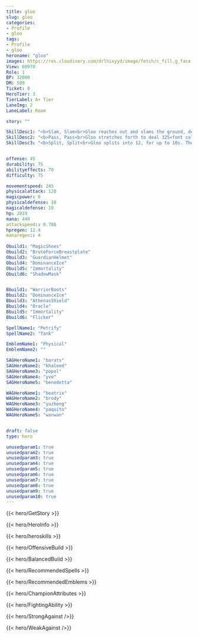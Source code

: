 ```yaml
---
title: gloo
slug: gloo
categories: 
- Profile 
- gloo
tags: 
- Profile
- gloo
heroname: "gloo"
images: https://res.cloudinary.com/drlhixyyd/image/fetch/c_fill,g_face,f_auto/https://cdn2-build.mobagenie.my.id/p/images/banner/full/gloo.jpg
View: 60970 
Role: 1 
BP: 32000
DM: 599 
Ticket: 0 
HeroTier: 3 
TierLabel: A+ Tier 
LaneImg: 2
LaneLabel: Roam 

story: ""

SkillDesc1: "<b>Slam, Slam<br>Gloo reaches out and slams the ground, dealing 360<font color='#27C0C7'>(+80% Total Magic Power)</font> <font color='#3B69FF'>(Magic Damage)</font> to the enemy. On the final location, a <font color='#404495'>(Goo)</font> is left behind, and after 3s it explodes to deal 270<font color='#27C0C7'>(+60% Total Magic Power)</font> <font color='#3B69FF'>(Magic Damage)</font> to nearby enemies, immobilizing them for 1s. Gloo can also make the <font color='#404495'>(Goo)</font> explode immediately by touching it."   
SkillDesc2: "<b>Pass, Pass<br>Gloo stretches forth to deal 325<font color='#27C0C7'>(+50% Total Magic Power)</font> <font color='#3B69FF'>(Magic Damage)</font> to enemies in its path, immobilizing them for 0.5s. If this skill hits a <font color='#404495'>(Goo)</font>, Gloo will charge over to it, dragging enemies in its path in the same direction for a distance."   
SkillDesc3: "<b>Split, Split<br>Gloo splits into 12, for up to 10s. They each have 25% HP, and during this time all Goos can move together freely as they increase their Movement Speed by 35%. Gloo recovers 4% of its Max HP every 1s, and deals 120<font color='#27C0C7'>(+25% Total Magic Power)</font> <font color='#3B69FF'>(Magic Damage)</font> every 0.25s to targets it impacts. <font color='#404495'>(Grab, Grab)</font>: Gloo attaches itself to a target enemy hero with full <font color='#404495'>(Sticky)</font> stacks, immediately regaining 30% of its own Max HP, during which it can cast skills with cooldown times halved, but cannot move. Basic Attacks deal <Num10> <font color='#3B69FF'>(Magic Damage)</font> at its current location, and <%Num11> of the damage it receives (before damage reduction) is transmitted to its host as <font color='#3B69FF'>(Magic Damage)</font>, <%Num12> of this regained as its own HP (excludes damage from Turrets). Lasts <Num13>s. <font color='#404495'>(Go, Go)</font>: Gloo can choose to leave the host before the effect duration is over."   


offense: 45 
durability: 75 
abilityeffects: 70 
difficulty: 75 

movementspeed: 245
physicalattack: 120
magicpower: 0
physicaldefense: 18
magicaldefense: 10
hp: 2819
mana: 440
attackspeed:: 0.786
hpregen: 12.4
manaregen:: 4
 
Obuild1: "MagicShoes"  
Obuild2: "BruteForceBreastplate" 
Obuild3: "GuardianHelmet" 
Obuild4: "DominanceIce" 
Obuild5: "Immortality" 
Obuild6: "ShadowMask" 


Bbuild1: "WarriorBoots"  
Bbuild2: "DominanceIce" 
Bbuild3: "AthenasShield" 
Bbuild4: "Oracle" 
Bbuild5: "Immortality" 
Bbuild6: "Flicker" 

SpellName1: "Petrify" 
SpellName2: "Tank"   

EmblemName1: "Physical" 
EmblemName2: ""    

SAGHeroName1: "barats"
SAGHeroName2: "khaleed"
SAGHeroName3: "popol"
SAGHeroName4: "yve"
SAGHeroName5: "benedetta"

WAGHeroName1: "beatrix"
WAGHeroName2: "brody"
WAGHeroName3: "yuzhong"
WAGHeroName4: "paquito"
WAGHeroName5: "wanwan"


draft: false
type: hero

unusedparam1: true
unusedparam2: true
unusedparam3: true
unusedparam4: true
unusedparam5: true
unusedparam6: true
unusedparam7: true
unusedparam8: true
unusedparam9: true
unusedparam10: true
---
```



{{< hero/GetStory >}}

{{< hero/HeroInfo >}}
 
{{< hero/heroskills >}}

{{< hero/OffensiveBuild >}} 

{{< hero/BalancedBuild >}}


{{< hero/RecommendedSpells >}}  

{{< hero/RecommendedEmblems >}}   


{{< hero/ChampionAttributes >}}


{{< hero/FightingAbility >}}

{{< hero/StrongAgainst />}}

{{< hero/WeakAgainst />}}
